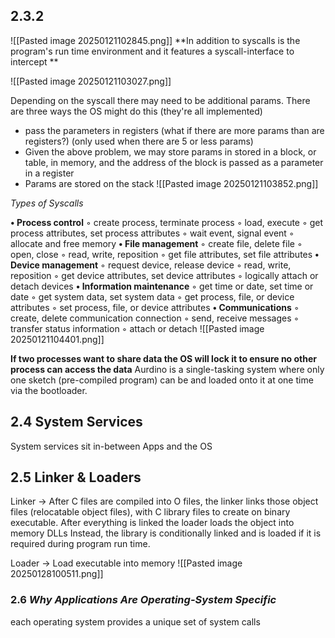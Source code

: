 ## 2.3.2
![[Pasted image 20250121102845.png]]
**In addition to syscalls is the program's run time environment and it features a syscall-interface to intercept **

![[Pasted image 20250121103027.png]]

Depending on the syscall there may need to be additional params. There are three ways the OS might do this (they're all implemented)
- pass the parameters in registers (what if there are more params than are registers?) (only used when there are 5 or less params)
- Given the above problem, we may store params in stored in a block, or table, in memory, and the address of the block is passed as a parameter in a register
-  Params are stored on the stack
![[Pasted image 20250121103852.png]]

*Types of Syscalls*

**• Process control**
	◦ create process, terminate process
	◦ load, execute
	◦ get process attributes, set process attributes
	◦ wait event, signal event
	◦ allocate and free memory
**• File management**
	◦ create file, delete file
	◦ open, close
	◦ read, write, reposition
	◦ get file attributes, set file attributes
**• Device management**
	◦ request device, release device
	◦ read, write, reposition
	◦ get device attributes, set device attributes
	◦ logically attach or detach devices
**• Information maintenance**
	◦ get time or date, set time or date
	◦ get system data, set system data
	◦ get process, file, or device attributes
	◦ set process, file, or device attributes
**• Communications**
	◦ create, delete communication connection
	◦ send, receive messages
	◦ transfer status information
	◦ attach or detach
![[Pasted image 20250121104401.png]]

**If two processes want to share data the OS will lock it to ensure no other process can access the data**
Aurdino is a single-tasking system where only one sketch (pre-compiled program) can be and loaded onto it at one time via the bootloader.

## 2.4 System Services
System services sit in-between Apps and the OS

## 2.5 Linker & Loaders
Linker -> After C files are compiled into O files, the linker links those object files (relocatable object files), with C library files to create on binary executable. After everything is linked the loader loads the object into memory
DLLs Instead, the library is conditionally linked and is loaded if it is required during program run time.

Loader -> Load executable into memory
![[Pasted image 20250128100511.png]]

### 2.6 _Why Applications Are Operating-System Specific_
each operating system provides a unique set of system calls